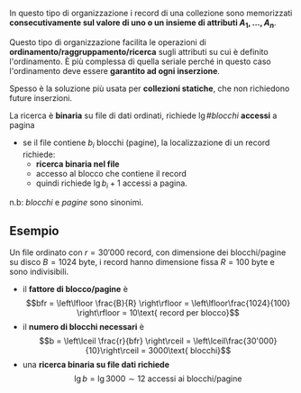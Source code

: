 In questo tipo di organizzazione i record di una collezione sono memorizzati **consecutivamente sul valore di uno o un insieme di attributi $A_{1},\ldots,A_{n}$**.

Questo tipo di organizzazione facilita le operazioni di **ordinamento/raggruppamento/ricerca** sugli attributi su cui è definito l'ordinamento. È più complessa di quella seriale perché in questo caso l'ordinamento deve essere **garantito ad ogni inserzione**.

Spesso è la soluzione più usata per **collezioni statiche**, che non richiedono future inserzioni.

La ricerca è **binaria** su file di dati ordinati, richiede $\lg \# blocchi$ **accessi** a pagina
- se il file contiene $b_{i}$ blocchi (pagine), la localizzazione di un record richiede:
	- **ricerca binaria nel file**
	- accesso al blocco che contiene il record
	- quindi richiede $\lg b_{i}+ 1$ accessi a pagina.

n.b: *blocchi* e *pagine* sono sinonimi.

## Esempio
Un file ordinato con $r = 30'000$ record, con dimensione dei blocchi/pagine su disco $B=1024$ byte, i record hanno dimensione fissa $R = 100$ byte e sono indivisibili.
- il **fattore di blocco/pagine** è $$bfr = \left\lfloor \frac{B}{R} \right\rfloor = \left\lfloor\frac{1024}{100} \right\rfloor = 10\text{ record per blocco}$$
- il **numero di blocchi necessari** è $$b = \left\lceil \frac{r}{bfr} \right\rceil = \left\lceil\frac{30'000}{10}\right\rceil = 3000\text{ blocchi}$$
- una **ricerca binaria su file dati richiede** $$\lg b = \lg 3000 \sim 12 \text{ accessi ai blocchi/pagine}$$
